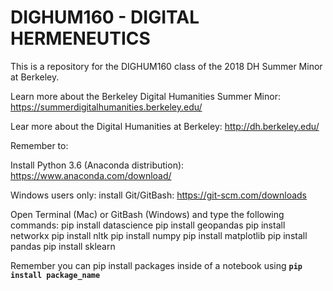 # DIGHUM160 - DIGITAL HERMENEUTICS
This is a repository for the DIGHUM160 class of the 2018 DH Summer Minor at Berkeley. 

Learn more about the Berkeley Digital Humanities Summer Minor: https://summerdigitalhumanities.berkeley.edu/

Lear more about the Digital Humanities at Berkeley: http://dh.berkeley.edu/

Remember to:

Install Python 3.6 (Anaconda distribution): https://www.anaconda.com/download/

Windows users only: install Git/GitBash: https://git-scm.com/downloads

Open Terminal (Mac) or GitBash (Windows) and type the following commands:
pip install datascience
pip install geopandas
pip install networkx
pip install nltk
pip install numpy
pip install matplotlib
pip install pandas
pip install sklearn

Remember you can pip install packages inside of a notebook using **`pip install package_name`**
